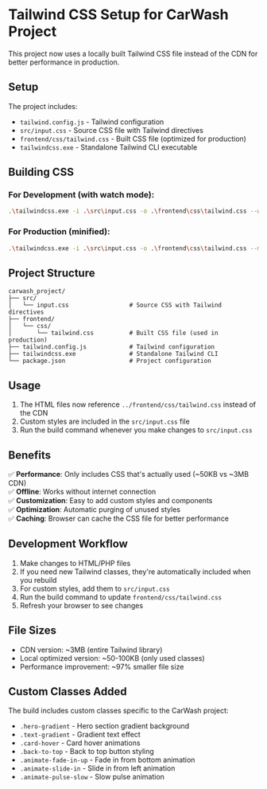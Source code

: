 # Tailwind CSS Setup for CarWash Project

This project now uses a locally built Tailwind CSS file instead of the CDN for better performance in production.

## Setup

The project includes:
- `tailwind.config.js` - Tailwind configuration
- `src/input.css` - Source CSS file with Tailwind directives
- `frontend/css/tailwind.css` - Built CSS file (optimized for production)
- `tailwindcss.exe` - Standalone Tailwind CLI executable

## Building CSS

### For Development (with watch mode):
```bash
.\tailwindcss.exe -i .\src\input.css -o .\frontend\css\tailwind.css --watch
```

### For Production (minified):
```bash
.\tailwindcss.exe -i .\src\input.css -o .\frontend\css\tailwind.css --minify
```

## Project Structure

```
carwash_project/
├── src/
│   └── input.css                 # Source CSS with Tailwind directives
├── frontend/
│   └── css/
│       └── tailwind.css          # Built CSS file (used in production)
├── tailwind.config.js            # Tailwind configuration
├── tailwindcss.exe               # Standalone Tailwind CLI
└── package.json                  # Project configuration
```

## Usage

1. The HTML files now reference `../frontend/css/tailwind.css` instead of the CDN
2. Custom styles are included in the `src/input.css` file
3. Run the build command whenever you make changes to `src/input.css`

## Benefits

✅ **Performance**: Only includes CSS that's actually used (~50KB vs ~3MB CDN)  
✅ **Offline**: Works without internet connection  
✅ **Customization**: Easy to add custom styles and components  
✅ **Optimization**: Automatic purging of unused styles  
✅ **Caching**: Browser can cache the CSS file for better performance  

## Development Workflow

1. Make changes to HTML/PHP files
2. If you need new Tailwind classes, they're automatically included when you rebuild
3. For custom styles, add them to `src/input.css`
4. Run the build command to update `frontend/css/tailwind.css`
5. Refresh your browser to see changes

## File Sizes

- CDN version: ~3MB (entire Tailwind library)
- Local optimized version: ~50-100KB (only used classes)
- Performance improvement: ~97% smaller file size

## Custom Classes Added

The build includes custom classes specific to the CarWash project:
- `.hero-gradient` - Hero section gradient background
- `.text-gradient` - Gradient text effect
- `.card-hover` - Card hover animations
- `.back-to-top` - Back to top button styling
- `.animate-fade-in-up` - Fade in from bottom animation
- `.animate-slide-in` - Slide in from left animation
- `.animate-pulse-slow` - Slow pulse animation